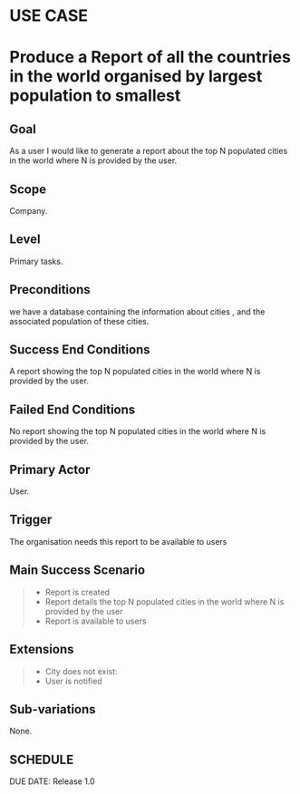 # USE CASE 
# Produce a Report of all the countries in the world organised by largest population to smallest

## Goal
As a user I would like to generate a report about the top N populated cities in the world where N is provided by the user.

## Scope
Company.

## Level
Primary tasks.

## Preconditions
we have a database containing the information about cities , and the associated population of these cities.


## Success End Conditions

A report showing the top N populated cities in the world where N is provided by the user.

## Failed End Conditions

No report showing the top N populated cities in the world where N is provided by the user.

## Primary Actor

User.

## Trigger
The organisation needs this report to be available to users

## Main Success Scenario

>- Report is created
>- Report details the top N populated cities in the world where N is provided by the user
>- Report is available to users

## Extensions

>- City does not exist:
>- User is notified

## Sub-variations

None.

## SCHEDULE

DUE DATE: Release 1.0